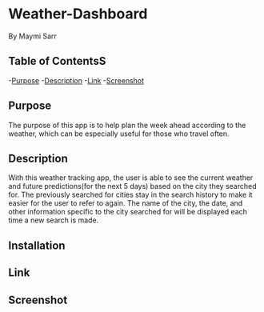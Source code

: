 # Weather-Dashboard
By Maymi Sarr

## Table of ContentsS
-[Purpose](#title)
-[Description](#description)
-[Link](#link)
-[Screenshot](#installation)


## Purpose
The purpose of this app is to help plan the week ahead according to the weather, which can be especially useful for those who travel often.  

## Description
With this weather tracking app, the user is able to see the current weather and future predictions(for the next 5 days) based on the city they searched for. The previously searched for cities stay in the search history to make it easier for the user to refer to again. The name of the city, the date, and other information specific to the city searched for will be displayed each time a new search is made.   
 


## Installation

## Link

## Screenshot
